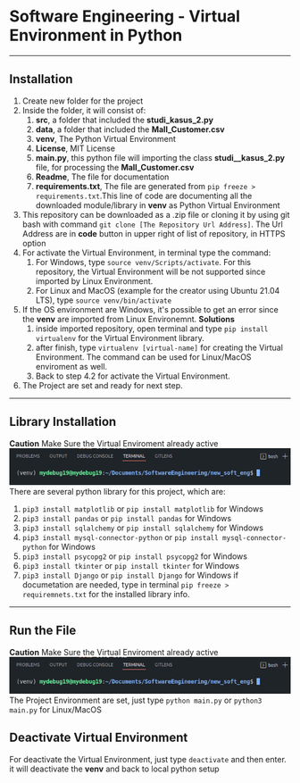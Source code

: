 # Software Engineering - Virtual Environment in Python
---
## Installation
1. Create new folder for the project
2. Inside the folder, it will consist of:
    1. **src**, a folder that included the **studi_kasus_2.py**
    2. **data**, a folder that included the **Mall_Customer.csv**
    3. **venv**, The Python Virtual Environment
    4. **License**, MIT License
    5. **main.py**, this python file will importing the class **studi__kasus_2.py** file, for processing the **Mall_Customer.csv**
    6. **Readme**, The file for documentation
    7. **requirements.txt**, The file are generated from `pip freeze > requirements.txt`.This line of code are documenting all the downloaded module/library in **venv** as Python Virtual Environment
 3. This repository can be downloaded as a .zip file or cloning it by using git bash with command `git clone [The Repository Url Address]`. The Url Address are in **code** button in upper right of list of repository, in HTTPS option
 4. For activate the Virtual Environment, in terminal type the command:
     1. For Windows, type `source venv/Scripts/activate`. For this repository, the Virtual Environment will be not supported since imported by Linux Environment.
     2. For Linux and MacOS (example for the creator using Ubuntu 21.04 LTS), type `source venv/bin/activate`
 5. If the OS environment are Windows, it's possible to get an error since the **venv** are imported from Linux Environemnt. **Solutions**
     1. inside imported repository, open terminal and type `pip install virtualenv` for the Virtual Environment library.
     2. after finish, type `virtualenv [virtual-name]` for creating the Virtual Environment. The command can be used for Linux/MacOS enviroment as well.
     3. Back to step 4.2 for activate the Virtual Environment.
 6. The Project are set and ready for next step.
---
## Library Installation
**Caution** Make Sure the Virtual Enviroment already active
![Active Virtual Environment](img/venv.png)
There are several python library for this project, which are:
1. `pip3 install matplotlib` or `pip install matplotlib` for Windows
2. `pip3 install pandas` or `pip install pandas` for Windows
3. `pip3 install sqlalchemy` or `pip install sqlalchemy` for Windows
4. `pip3 install mysql-connector-python` or `pip install mysql-connector-python` for Windows
5. `pip3 install psycopg2` or `pip install psycopg2` for Windows
6. `pip3 install tkinter` or `pip install tkinter` for Windows
7. `pip3 install Django` or `pip install Django` for Windows
if documetation are needed, type in terminal `pip freeze > requiremnets.txt` for the installed library info.
---
## Run the File
**Caution** Make Sure the Virtual Enviroment already active
![Active Virtual Environment](img/venv.png)
The Project Environment are set, just type `python main.py` or `python3 main.py` for Linux/MacOS

## Deactivate Virtual Environment
For deactivate the Virtual Environment, just type `deactivate` and then enter. it will deactivate the **venv** and back to local python setup
